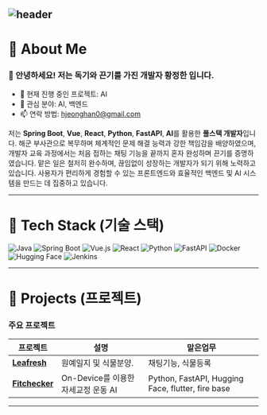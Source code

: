 ![header](https://capsule-render.vercel.app/api?type=waving&color=2E64FE&height=250&section=header&text=%20Hwang🤨&fontSize=50&animation=twinkling&fontColor=FFFF00&desc=JH🤸‍♂️&stroke=FFFFFF&strokeWidth=3&rotate=-20&fontAlign=50&fontAlignY=50)
--------------------------------------------------------------
# 💫 About Me

### 👋 안녕하세요! 저는 **독기와 끈기**를 가진 개발자 황정한 입니다.

* 🔭 현재 진행 중인 프로젝트: AI
* 🌱 관심 분야: AI, 백엔드
* 📫 연락 방법: hjeonghan0@gmail.com

저는 **Spring Boot**, **Vue**, **React**, **Python**, **FastAPI**, **AI**를 활용한 **풀스택 개발자**입니다. 해군 부사관으로 복무하며 체계적인 문제 해결 능력과 강한 책임감을 배양하였으며, 개발자 교육 과정에서는 처음 접하는 채팅 기능을 끝까지  혼자 완성하며 끈기를 증명하였습니다.
맡은 일은 철저히 완수하며, 끊임없이 성장하는 개발자가 되기 위해 노력하고 있습니다. 사용자가 편리하게 경험할 수 있는 프론트엔드와 효율적인 백엔드 및 AI 시스템을 만드는 데 집중하고 있습니다.

--------------------------------------------------------------
# 🔧 Tech Stack (기술 스택)

![Java](https://img.shields.io/badge/Java-ED8B00?style=for-the-badge&logo=java&logoColor=white)
![Spring Boot](https://img.shields.io/badge/Spring%20Boot-6DB33F?style=for-the-badge&logo=spring&logoColor=white)
![Vue.js](https://img.shields.io/badge/Vue.js-35495E?style=for-the-badge&logo=vue.js&logoColor=4FC08D)
![React](https://img.shields.io/badge/React-20232A?style=for-the-badge&logo=react&logoColor=61DAFB)
![Python](https://img.shields.io/badge/Python-3776AB?style=for-the-badge&logo=python&logoColor=white)
![FastAPI](https://img.shields.io/badge/FastAPI-009688?style=for-the-badge&logo=fastapi&logoColor=white)
![Docker](https://img.shields.io/badge/Docker-2496ED?style=for-the-badge&logo=docker&logoColor=white)
![Hugging Face](https://img.shields.io/badge/Hugging%20Face-FFC107?style=for-the-badge&logo=hugging-face&logoColor=black)
![Jenkins](https://img.shields.io/badge/Jenkins-D24939?style=for-the-badge&logo=jenkins&logoColor=white)

--------------------------------------------------------------
# 🚀 Projects (프로젝트)

### 주요 프로젝트

| 프로젝트 | 설명 | 맡은업무 |
| -------- | -------- | -------- |
| [**Leafresh**](https://github.com/Leafresh-2024) | 원예일지 및 식물분양. | 채팅기능, 식물등록 |
| [**Fitchecker**](https://github.com/AI-X-main-projext-ITOWE) | On-Device를 이용한 자세교정 운동 AI | Python, FastAPI, Hugging Face, flutter, fire base |

--------------------------------------------------------------


